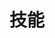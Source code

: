 ---
widget: featurette

headless: true  # This file represents a page section.

weight: 50

title: 技能
subtitle:
# ... Put Your Section Options Here (title etc.) ...

# Showcase personal skills or business features.
# Add/remove as many `feature` blocks below as you like.
# For available icons, see: https://wowchemy.com/docs/page-builder/#icons
feature:
  - icon: swift
    icon_pack: custom
    name: Swift
    description: 85%
  - icon: apple
    icon_pack: custom
    name: Objective-C
    description: 80%
  - icon: mini
    icon_pack: custom
    name: 小程序
    description: 75%
  - icon: uniapp
    icon_pack: custom
    name: uni-app
    description: 70%
  - icon: flutter
    icon_pack: custom
    name: Flutter
    description: 40%
  - icon: vue
    icon_pack: custom
    name: Vue
    description: 50%
  - icon: js
    icon_pack: custom
    name: JavaScript
    description: 60%
  - icon: nginx
    icon_pack: custom
    name: Nginx
    description: 40%
  - icon: mysql
    icon_pack: custom
    name: MySQL
    description: 50%
  - icon: wordpress
    icon_pack: custom
    name: Wordpress
    description: 70%
  - icon: git
    icon_pack: custom
    name: Git
    description: 85%
  - icon: jenkins
    icon_pack: custom
    name: Jenkins
    description: 50%
  - icon: xcode
    icon_pack: custom
    name: Xcode
    description: 85%
  - icon: vscode
    icon_pack: custom
    name: VSCode
    description: 70%
  - icon: hbuilderx
    icon_pack: custom
    name: HBuilder X
    description: 70%
  - icon: postman
    icon_pack: custom
    name: Postman
    description: 80%
  - icon: sqlworkbench
    icon_pack: custom
    name: MySQLWorkbench
    description: 50%
  - icon: axurerp
    icon_pack: custom
    name: Axure RP
    description: 80%
  - icon: ps
    icon_pack: custom
    name: Photoshop
    description: 60%
  - icon: confluence
    icon_pack: custom
    name: Confluence
    description: 80%
  - icon: jira
    icon_pack: custom
    name: Jira
    description: 80%
---